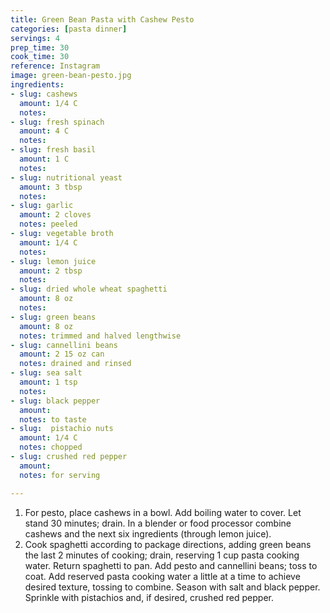 ```yaml
---
title: Green Bean Pasta with Cashew Pesto
categories: [pasta dinner]
servings: 4
prep_time: 30
cook_time: 30
reference: Instagram
image: green-bean-pesto.jpg
ingredients:
- slug: cashews
  amount: 1/4 C
  notes:
- slug: fresh spinach
  amount: 4 C
  notes:
- slug: fresh basil
  amount: 1 C
  notes:
- slug: nutritional yeast
  amount: 3 tbsp
  notes:
- slug: garlic
  amount: 2 cloves
  notes: peeled
- slug: vegetable broth
  amount: 1/4 C
  notes:
- slug: lemon juice
  amount: 2 tbsp
  notes:
- slug: dried whole wheat spaghetti
  amount: 8 oz
  notes:
- slug: green beans
  amount: 8 oz
  notes: trimmed and halved lengthwise
- slug: cannellini beans
  amount: 2 15 oz can
  notes: drained and rinsed
- slug: sea salt
  amount: 1 tsp
  notes:
- slug: black pepper
  amount:
  notes: to taste
- slug:  pistachio nuts
  amount: 1/4 C
  notes: chopped
- slug: crushed red pepper
  amount:
  notes: for serving

---
```


1. For pesto, place cashews in a bowl. Add boiling water to cover. Let stand 30 minutes; drain. In a blender or food processor combine cashews and the next six ingredients (through lemon juice).
2. Cook spaghetti according to package directions, adding green beans the last 2 minutes of cooking; drain, reserving 1 cup pasta cooking water. Return spaghetti to pan. Add pesto and cannellini beans; toss to coat. Add reserved pasta cooking water a little at a time to achieve desired texture, tossing to combine. Season with salt and black pepper. Sprinkle with pistachios and, if desired, crushed red pepper.
